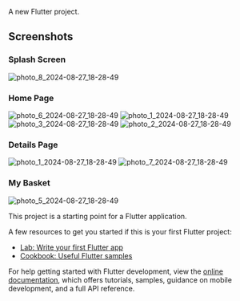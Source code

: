 A new Flutter project.

## Screenshots

### Splash Screen
![photo_8_2024-08-27_18-28-49](https://github.com/user-attachments/assets/337ed7ef-2e9c-47e4-9a70-4c6f208264b5)

### Home Page
![photo_6_2024-08-27_18-28-49](https://github.com/user-attachments/assets/107b19f6-6180-4e3e-bf6d-2efbb3ce03ba)
![photo_1_2024-08-27_18-28-49](https://github.com/user-attachments/assets/35fac0b3-3946-489e-9caa-639d7e63b7b6)
![photo_3_2024-08-27_18-28-49](https://github.com/user-attachments/assets/18c6fc76-4bd4-47fb-b9fe-c21d76462f2c)
![photo_2_2024-08-27_18-28-49](https://github.com/user-attachments/assets/47350a66-6860-4a03-b8e1-f420902fb409)

### Details Page
![photo_1_2024-08-27_18-28-49](https://github.com/user-attachments/assets/2dea94d3-c2da-4553-ad61-a052cb1c9b67)
![photo_7_2024-08-27_18-28-49](https://github.com/user-attachments/assets/c9b2bb1c-438f-4188-a8e9-26ffbdca3360)

### My Basket
![photo_5_2024-08-27_18-28-49](https://github.com/user-attachments/assets/08c5e3c4-3f89-4100-af08-d8e55524a2a4)




This project is a starting point for a Flutter application.

A few resources to get you started if this is your first Flutter project:

- [Lab: Write your first Flutter app](https://docs.flutter.dev/get-started/codelab)
- [Cookbook: Useful Flutter samples](https://docs.flutter.dev/cookbook)

For help getting started with Flutter development, view the
[online documentation](https://docs.flutter.dev/), which offers tutorials,
samples, guidance on mobile development, and a full API reference.
